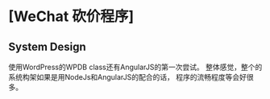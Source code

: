 # [WeChat 砍价程序]

## System Design
使用WordPress的WPDB class还有AngularJS的第一次尝试。 
整体感觉，整个的系统构架如果是用NodeJs和AngularJS的配合的话， 程序的流畅程度等会好很多。 

